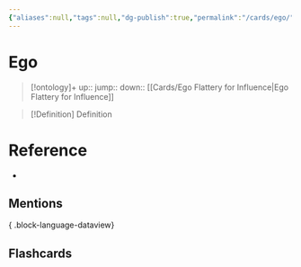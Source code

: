 ```yaml
---
{"aliases":null,"tags":null,"dg-publish":true,"permalink":"/cards/ego/","dgPassFrontmatter":true}
---
```


# Ego

> [!ontology]+
> up:: 
> jump:: 
> down:: [[Cards/Ego Flattery for Influence\|Ego Flattery for Influence]]

> [!Definition] Definition

# Reference

- 

## Mentions


{ .block-language-dataview}

## Flashcards